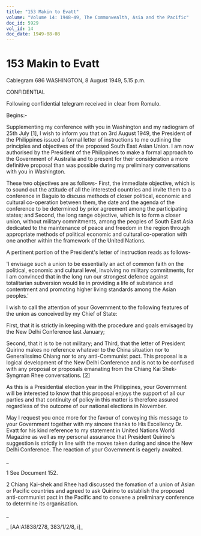 ```yaml
---
title: "153 Makin to Evatt"
volume: "Volume 14: 1948-49, The Commonwealth, Asia and the Pacific"
doc_id: 5929
vol_id: 14
doc_date: 1949-08-08
---
```


# 153 Makin to Evatt

Cablegram 686 WASHINGTON, 8 August 1949, 5.15 p.m.

CONFIDENTIAL

Following confidential telegram received in clear from Romulo.

Begins:-

Supplementing my conference with you in Washington and my radiogram of 25th July [1], I wish to inform you that on 3rd August 1949, the President of the Philippines issued a formal letter of instructions to me outlining the principles and objectives of the proposed South East Asian Union. I am now authorised by the President of the Philippines to make a formal approach to the Government of Australia and to present for their consideration a more definitive proposal than was possible during my preliminary conversations with you in Washington.

These two objectives are as follows- First, the immediate objective, which is to sound out the attitude of all the interested countries and invite them to a conference in Baguio to discuss methods of closer political, economic and cultural co-operation between them, the date and the agenda of the conference to be determined by prior agreement among the participating states; and Second, the long range objective, which is to form a closer union, without military commitments, among the peoples of South East Asia dedicated to the maintenance of peace and freedom in the region through appropriate methods of political economic and cultural co-operation with one another within the framework of the United Nations.

A pertinent portion of the President's letter of instruction reads as follows-

'I envisage such a union to be essentially an act of common faith on the political, economic and cultural level, involving no military commitments, for I am convinced that in the long run our strongest defence against totalitarian subversion would lie in providing a life of substance and contentment and promoting higher living standards among the Asian peoples.'

I wish to call the attention of your Government to the following features of the union as conceived by my Chief of State:

First, that it is strictly in keeping with the procedure and goals envisaged by the New Delhi Conference last January;

Second, that it is to be not military; and Third, that the letter of President Quirino makes no reference whatever to the China situation nor to Generalissimo Chiang nor to any anti-Communist pact. This proposal is a logical development of the New Delhi Conference and is not to be confused with any proposal or proposals emanating from the Chiang Kai Shek-Syngman Rhee conversations. [2]

As this is a Presidential election year in the Philippines, your Government will be interested to know that this proposal enjoys the support of all our parties and that continuity of policy in this matter is therefore assured regardless of the outcome of our national elections in November.

May I request you once more for the favour of conveying this message to your Government together with my sincere thanks to His Excellency Dr. Evatt for his kind reference to my statement in United Nations World Magazine as well as my personal assurance that President Quirino's suggestion is strictly in line with the moves taken during and since the New Delhi Conference. The reaction of your Government is eagerly awaited.

_

1 See Document 152.

2 Chiang Kai-shek and Rhee had discussed the fomation of a union of Asian or Pacific countries and agreed to ask Quirino to establish the proposed anti-communist pact in the Pacific and to convene a preliminary conference to determine its organisation.

_

_ [AA:A1838/278, 383/1/2/8, i]_
